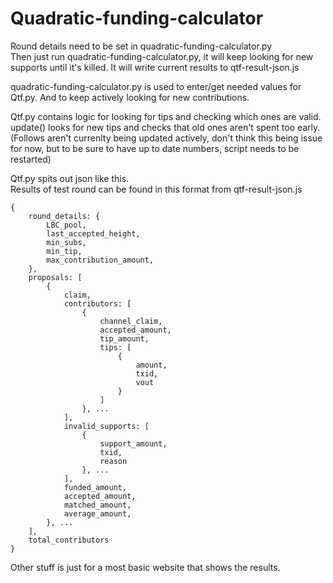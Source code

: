 # Quadratic-funding-calculator  

Round details need to be set in quadratic-funding-calculator.py  
Then just run quadratic-funding-calculator.py, it will keep looking for new supports until it's killed. It will write current results to qtf-result-json.js  

quadratic-funding-calculator.py is used to enter/get needed values for Qtf.py. And to keep actively looking for new contributions.  

Qtf.py contains logic for looking for tips and checking which ones are valid.  
update() looks for new tips and checks that old ones aren't spent too early. (Follows aren't currenlty being updated actively, don't think this being issue for now, but to be sure to have up to date numbers, script needs to be restarted)  
  
  
Qtf.py spits out json like this.  
Results of test round can be found in this format from qtf-result-json.js  

```
{
    round_details: {
        LBC_pool,
        last_accepted_height,
        min_subs,
        min_tip,
        max_contribution_amount,
    },
    proposals: [ 
        {
            claim,
            contributors: [
                {
                    channel_claim,
                    accepted_amount,
                    tip_amount,
                    tips: [
                        {
                            amount,
                            txid,
                            vout
                        }
                    ]
                }, ... 
            ],
            invalid_supports: [
                {
                    support_amount,
                    txid,
                    reason
                }, ...
            ],
            funded_amount,
            accepted_amount,
            matched_amount,
            average_amount,
        }, ...
    ],
    total_contributors
}
```
  
Other stuff is just for a most basic website that shows the results.
